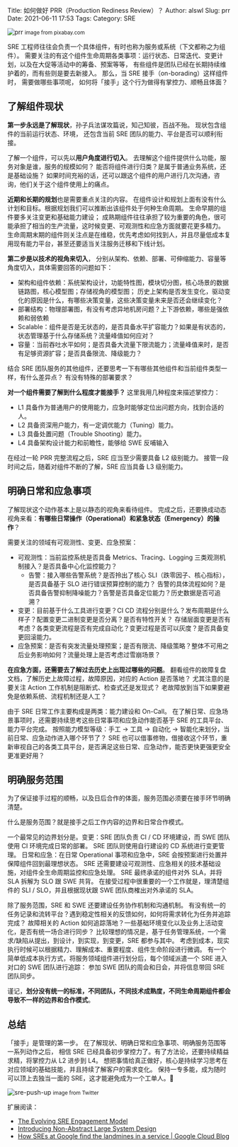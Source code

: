 Title: 如何做好 PRR（Production Rediness Review）？
Author: alswl
Slug: prr
Date: 2021-06-11 17:53
Tags: 
Category: SRE


![prr](https://4ocf5n.dijingchao.com/upload_dropbox/202106/prr.png)
<small>image from pixabay.com</small>

SRE 工程师往往会负责一个具体组件，有时也称为服务或系统（下文都称之为组件）。
需要关注的有这个组件生命周期各类事项：运行状态、日常迭代、变更计划，以及在大促等活动中的筹备、预案等等，
有些组件是团队已经在长期持续维护着的，而有些则是要去新接入。
那么，当 SRE 接手（on-borading）这样组件时， 需要做哪些事项呢，
如何将「接手」这个行为做得有掌控力、顺畅且体面？


## 了解组件现状

**第一步永远是了解现状**，孙子兵法谋攻篇说，知己知彼，百战不殆。
现状包含组件的当前运行状态、环境，
还包含当前 SRE 团队的能力、平台是否可以顺利衔接。

<!-- more -->

了解一个组件，可以先以**用户角度进行切入**。
去理解这个组件提供什么功能，服务对象是谁，服务的规模如何？
能否将组件进行归类？是属于普通业务系统，还是基础设施？
如果时间充裕的话，还可以跟这个组件的用户进行几次沟通，咨询，他们关于这个组件使用上的痛点。

**近期和长期的规划**也是需要重点关注的内容。
在组件设计和规划上面有没有什么计划和目标。根据规划我们可以推断出该组件处于何种生命周期。
生命早期的组件要多关注变更和基础能力建设；
成熟期组件往往承担了较为重要的角色，很可能承担了相当的生产流量，这时候变更、可观测性和应急方面就要花更多精力。
生命周期末期的组件则关注点是在维稳，优先考虑如何找到人，并且尽量低成本复用现有能力平台，甚至还要适当关注服务迁移和下线计划。


**第二步是以技术的视角来切入**，
分别从架构、依赖、部署、可伸缩能力、容量等角度切入，具体需要回答的问题如下：

- 架构和组件依赖：系统架构设计，功能特性图，模块切分图，核心场景的数据链路图，核心模型图；存储视角的模型图；
  历史上架构是否发生变化，驱动变化的原因是什么，有哪些决策变量，这些决策变量未来是否还会继续变化？
- 部署结构：物理部署图，有没有考虑异地机房问题？上下游依赖，哪些是强依赖和弱依赖
- Scalable：组件是否是无状态的，是否具备水平扩容能力？如果是有状态的，状态管理基于什么存储系统？流量峰值如何应对？
- 容量：当前吞吐水平如何；是否具备大流量下限流能力；流量峰值来时，是否有足够资源扩容；是否具备限流、降级能力？

结合 SRE 团队服务的其他组件，还要思考一下有哪些其他组件和当前组件类型一样，有什么差异点？
有没有特殊的部署要求？


**对一个组件需要了解到什么程度才能接手？** 这里我用几种程度来描述掌控力：

- L1 具备作为普通用户的使用能力，应急时能够定位出问题方向，找到合适的人。
- L2 具备资深用户能力，有一定调优能力（Tuning）能力。
- L3 具备处置问题（Trouble Shooting）能力。
- L4 具备架构设计能力和前瞻性，能够给 SWE 反哺输入

在经过一轮 PRR 完整流程之后，SRE 应当至少需要具备 L2 级别能力。
接管一段时间之后，随着对组件不断的了解，SRE 应当具备 L3 级别能力。


## 明确日常和应急事项

了解现状这个动作基本上是以静态的视角来看待组件。
完成之后，还要换成动态视角来看：**有哪些日常操作（Operational）和紧急状态（Emergency）的操作**？

需要关注的领域有可观测性、变更、应急预案：

- 可观测性：当前监控系统是否具备 Metrics、Tracing、Logging 三类观测机制接入？是否具备中心化监控能力？
  - 告警：接入哪些告警系统？是否拎出了核心 SLI（跌零因子、核心指标），是否具备基于 SLO 进行错误预算控制的能力？
    告警的具体流程如何？是否具备告警抑制降噪能力？告警是否具备定位能力？历史数据是否可追溯？
- 变更：目前基于什么工具进行变更？CI CD 流程分别是什么？发布周期是什么样子？配置变更二进制变更是否分离？是否有特性开关？
  存储层面变更是否有考虑？各类变更流程是否有完成自动化？变更过程是否可以灰度？是否具备变更回滚能力。
- 应急预案：是否有突发流量处理预案；是否有限流、降级策略？整体不可用之后业务影响如何？流量处理上是否考虑过雪崩场景？


**在应急方面，还需要去了解过去历史上出现过哪些的问题**。
翻看组件的故障复盘文档，了解历史上故障过程，故障原因，对应的 Action 是否落地？
尤其注意的是要关注 Action 工作机制是阻断式、检查式还是发现式？
老故障放到当下如果要避免是依赖系统、流程机制还是人工？


由于 SRE 日常工作主要构成是两类：能力建设和 On-Call。
在了解日常、应急场景事项时，还需要持续思考这些日常事项和应急动作能否基于 SRE 的工具平台、能力平台完成。
按照能力模型等级：手工 -> 工具 -> 自动化 -> 智能化来划分，当前日常、应急动作进入哪个环节了？
SRE 也可以借事修物，借接收这个环节，重新审视自己的各类工具平台，是否满足这些日常、应急动作，能否更快更强更安全更准更好用？


## 明确服务范围

为了保证接手过程的顺畅，以及日后合作的体面，服务范围必须要在接手环节明确清楚。

什么是服务范围？就是接手之后工作内容的边界和日常合作模式。

一个最常见的边界划分是。变更：SRE 团队负责 CI / CD 环境建设，而 SWE 团队使用 CI 环境完成日常的部署。
SRE 团队则使用自行建设的 CD 系统进行变更管理。
日常和应急：在日常 Operational 事项和应急中，SRE 会按预案进行处置并保障组件回到最理想状态。
SRE 还需要建设可观测性、应急相关的技术基础设施，对组件全生命周期监控和应急处理。
SRE 最终承诺的组件对外 SLA，并将 SLA 拆解为 SLO 跟 SWE 共背。
在接受过程中很重要的一个工作就是，理清楚组件的 SLI / SLO，并且根据现状跟 SWE 团队商榷出对外承诺的 SLA。

除了服务范围，SRE 和 SWE 还要建设任务协作机制和沟通机制。
有没有统一的任务记录和流转平台？遇到稳定性相关的反馈如何，如何将需求转化为任务并追踪完成？
故障相关的 Action 如何追踪落地？一些基础环境变化以及业务上活动变化，是否有统一场合进行同步？
比较理想的情况是，基于任务管理系统，一个需求/缺陷从提出，到设计，到实现，到变更，SRE 都参与其中。
考虑到成本，现实执行时候可以根据精力、理解成本、重要程度、组件生命阶段进行微调。
有一个简单低成本执行方式，将服务领域组件进行划分后，每个领域派遣一个 SRE 进入对口的 SWE 团队进行追踪：
参加 SWE 团队的周会和日会，并将信息带回 SRE 团队同步。

谨记，**划分没有统一的标准，不同团队，不同技术成熟度，不同生命周期组件都会导致不一样的边界和合作模式**。


## 总结

「接手」是管理的第一步。
在了解现状、明确日常和应急事项、明确服务范围等一系列动作之后，
相信 SRE 已经具备初步掌控力了。有了方法论，还要持续精益求精，将掌控力从 L2 进步到 L4。
想把事情给真正做好，核心是持续学习思考在对应领域的基础技能，并且持续了解客户的需求变化。
保持一专多能，成为随时可以顶上去独当一面的 SRE，这才能避免成为一个工单人。🐶

![sre-push-up](https://4ocf5n.dijingchao.com/upload_dropbox/202106/sre-push-up.jpg)
<small>image from Twitter</small>

扩展阅读：

- [The Evolving SRE Engagement Model](https://sre.google/sre-book/evolving-sre-engagement-model/)
- [Introducing Non-Abstract Large System Design](https://sre.google/workbook/non-abstract-design/)
- [How SREs at Google find the landmines in a service | Google Cloud Blog](https://cloud.google.com/blog/products/gcp/how-sres-find-the-landmines-in-a-service-cre-life-lessons)
